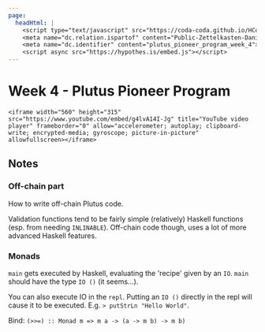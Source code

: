 ```yaml
---
page:
  headHtml: |
    <script type="text/javascript" src="https://coda-coda.github.io/HConfig/1.js"></script>
    <meta name="dc.relation.ispartof" content="Public-Zettelkasten-Daniel-Britten-(ORCID-0000-0002-7860-3595)">
    <meta name="dc.identifier" content="plutus_pioneer_program_week_4">
    <script async src="https://hypothes.is/embed.js"></script>
---
```

# Week 4 - Plutus Pioneer Program

```{=html}
<iframe width="560" height="315" src="https://www.youtube.com/embed/g4lvA14I-Jg" title="YouTube video player" frameborder="0" allow="accelerometer; autoplay; clipboard-write; encrypted-media; gyroscope; picture-in-picture" allowfullscreen></iframe>
```
## Notes
### Off-chain part
How to write off-chain Plutus code.

Validation functions tend to be fairly simple (relatively) Haskell functions (esp. from needing `INLINABLE`). Off-chain code though, uses a lot of more advanced Haskell features.

### Monads
`main` gets executed by Haskell, evaluating the 'recipe' given by an `IO`. `main` should have the type `IO ()` (it seems...).

You can also execute IO in the `repl`. Putting an `IO ()` directly in the repl will cause it to be executed. E.g. `> putStrLn "Hello World"`.

Bind: `(>>=) :: Monad m => m a -> (a -> m b) -> m b)`

<!-- Up to here: https://youtu.be/g4lvA14I-Jg?t=1513 -->
